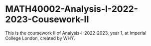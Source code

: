 # MATH40002-Analysis-I-2022-2023-Cousework-II
This is the coursework II of Analysis-I-2022-2023, year 1, at Imperial College London, created by WHY.

